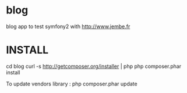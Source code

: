 blog
====

blog app to test symfony2 with http://www.jembe.fr


INSTALL
=======

cd blog
curl -s http://getcomposer.org/installer | php
php composer.phar install

To update vendors library : php composer.phar update
